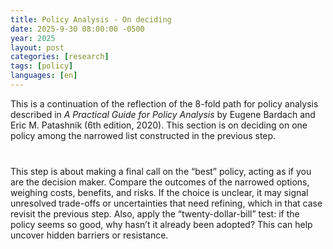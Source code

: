 ```yaml
---
title: Policy Analysis - On deciding 
date: 2025-9-30 08:00:00 -0500
year: 2025
layout: post
categories: [research]
tags: [policy]
languages: [en]
--- 
```


This is a continuation of the reflection of the 8-fold path for policy analysis described in *A Practical Guide for Policy Analysis* by Eugene Bardach and Eric M. Patashnik (6th edition, 2020). This section is on deciding on one policy among the narrowed list constructed in the previous step. 

<div style="margin-top: 40px;"></div>

This step is about making a final call on the “best” policy, acting as if you are the decision maker. Compare the outcomes of the narrowed options, weighing costs, benefits, and risks. If the choice is unclear, it may signal unresolved trade-offs or uncertainties that need refining, which in that case revisit the previous step. Also, apply the “twenty-dollar-bill” test: if the policy seems so good, why hasn’t it already been adopted? This can help uncover hidden barriers or resistance. 
